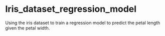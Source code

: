 # Iris_dataset_regression_model
Using the iris dataset to train a regression model to predict the petal length given the petal width.
